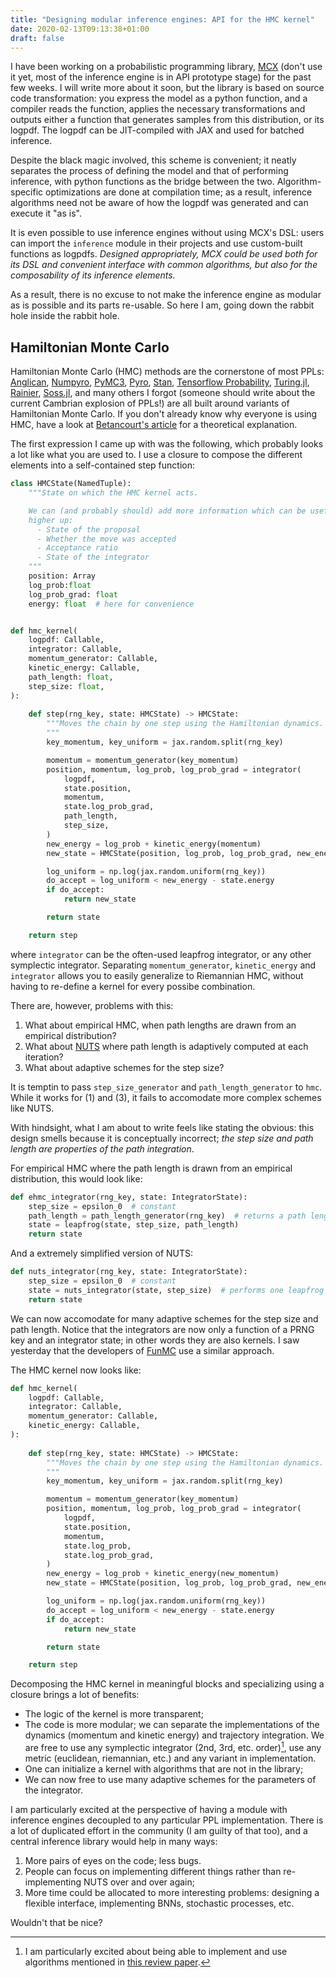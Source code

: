 ```yaml
---
title: "Designing modular inference engines: API for the HMC kernel"
date: 2020-02-13T09:13:38+01:00
draft: false
---
```


I have been working on a probabilistic programming library,
[MCX](https://github.com/rlouf/mcx) (don't use it yet, most of the inference
engine is in API prototype stage) for the past few weeks. I will write more
about it soon, but the library is based on source code transformation: you
express the model as a python function, and a compiler reads the function,
applies the necessary transformations and outputs either a function that
generates samples from this distribution, or its logpdf. The logpdf can be
JIT-compiled with JAX and used for batched inference.

Despite the black magic involved, this scheme is convenient; it neatly separates
the process of defining the model and that of performing inference, with python
functions as the bridge between the two. Algorithm-specific optimizations are
done at compilation time; as a result, inference algorithms need not be aware of
how the logpdf was generated and can execute it "as is".

It is even possible to use inference engines without using MCX's DSL: users can
import the `inference` module in their projects and use custom-built functions
as logpdfs. *Designed appropriately, MCX could be used both for its DSL and
convenient interface with common algorithms, but also for the composability of
its inference elements.*

As a result, there is no excuse to not make the inference engine as modular as
is possible and its parts re-usable. So here I am, going down the rabbit hole
inside the rabbit hole.


## Hamiltonian Monte Carlo

Hamiltonian Monte Carlo (HMC) methods are the cornerstone of most PPLs:
[Anglican](https://probprog.github.io/anglican/),
[Numpyro](http://pyro.ai/numpyro/), [PyMC3](https://docs.pymc.io/),
[Pyro](https://pyro.ai/), [Stan](https://mc-stan.org/), [Tensorflow
Probability](https://www.tensorflow.org/probability),
[Turing.jl](https://turing.ml/dev/), [Rainier](https://rainier.fit/),
[Soss.jl](https://github.com/cscherrer/Soss.jl), and many others I forgot
(someone should write about the current Cambrian explosion of PPLs!) are all
built around variants of Hamiltonian Monte Carlo. If you don't already know why
everyone is using HMC, have a look at [Betancourt's article](https://arxiv.org/abs/1410.5110) for a theoretical explanation. 

The first expression I came up with was the following, which probably looks a
lot like what you are used to. I use a closure to compose the different elements
into a self-contained step function:

```python
class HMCState(NamedTuple):
    """State on which the HMC kernel acts.

    We can (and probably should) add more information which can be useful
    higher up:
      - State of the proposal
      - Whether the move was accepted
      - Acceptance ratio
      - State of the integrator
    """
    position: Array
    log_prob:float
    log_prob_grad: float
    energy: float  # here for convenience


def hmc_kernel(
    logpdf: Callable,
    integrator: Callable,
    momentum_generator: Callable,
    kinetic_energy: Callable,
    path_length: float,
    step_size: float,
):
    
    def step(rng_key, state: HMCState) -> HMCState:
        """Moves the chain by one step using the Hamiltonian dynamics.
        """
        key_momentum, key_uniform = jax.random.split(rng_key)

        momentum = momentum_generator(key_momentum)
        position, momentum, log_prob, log_prob_grad = integrator(
            logpdf,
            state.position,
            momentum,
            state.log_prob_grad,
            path_length,
            step_size,
        )
        new_energy = log_prob + kinetic_energy(momentum)
        new_state = HMCState(position, log_prob, log_prob_grad, new_energy)

        log_uniform = np.log(jax.random.uniform(rng_key))
        do_accept = log_uniform < new_energy - state.energy
        if do_accept:
            return new_state

        return state

    return step
```

where `integrator` can be the often-used leapfrog integrator, or any other
symplectic integrator. Separating `momentum_generator`, `kinetic_energy` and
`integrator` allows you to easily generalize to Riemannian HMC, without having
to re-define a kernel for every possibe combination.

There are, however, problems with this:

1. What about empirical HMC, when path lengths are drawn from an empirical
   distribution?
2. What about [NUTS](https://arxiv.org/abs/1111.4246) where path length is adaptively computed at each iteration?
3. What about adaptive schemes for the step size?

It is temptin to pass `step_size_generator` and `path_length_generator` to
`hmc`. While it works for (1) and (3), it fails to accomodate more complex
schemes like NUTS.

With hindsight, what I am about to write feels like stating the obvious: this
design smells because it is conceptually incorrect; *the step size and path
length are properties of the path integration*. 

For empirical HMC where the path length is drawn from an empirical distribution,
this would look like:

```python
def ehmc_integrator(rng_key, state: IntegratorState):
    step_size = epsilon_0  # constant
    path_length = path_length_generator(rng_key)  # returns a path length
    state = leapfrog(state, step_size, path_length)
    return state
```

And a extremely simplified version of NUTS:

```python
def nuts_integrator(rng_key, state: IntegratorState):
    step_size = epsilon_0  # constant
    state = nuts_integrator(state, step_size)  # performs one leapfrog step
    return state
```

We can now accomodate for many adaptive schemes for the step size and path
length. Notice that the integrators are now only a function of a PRNG key and an
integrator state; in other words they are also kernels. I saw yesterday that
the developers of [FunMC](https://arxiv.org/abs/2001.05035) use a similar approach.

The HMC kernel now looks like:

```python
def hmc_kernel(
    logpdf: Callable,
    integrator: Callable,
    momentum_generator: Callable,
    kinetic_energy: Callable,
):
    
    def step(rng_key, state: HMCState) -> HMCState:
        """Moves the chain by one step using the Hamiltonian dynamics.
        """
        key_momentum, key_uniform = jax.random.split(rng_key)

        momentum = momentum_generator(key_momentum)
        position, momentum, log_prob, log_prob_grad = integrator(
            logpdf,
            state.position,
            momentum,
            state.log_prob,
            state.log_prob_grad,
        )
        new_energy = log_prob + kinetic_energy(new_momentum)
        new_state = HMCState(position, log_prob, log_prob_grad, new_energy)

        log_uniform = np.log(jax.random.uniform(rng_key))
        do_accept = log_uniform < new_energy - state.energy
        if do_accept:
            return new_state

        return state

    return step
```

Decomposing the HMC kernel in meaningful blocks and specializing using a closure
brings a lot of benefits:

- The logic of the kernel is more transparent;
- The code is more modular; we can separate the implementations of the dynamics
  (momentum and kinetic energy) and trajectory integration. We are free to use
  any symplectic integrator (2nd, 3rd, etc. order)[^symplectic], use any metric (euclidean,
  riemannian, etc.) and any variant in implementation. 
- One can initialize a kernel with algorithms that are not in the library;
- We can now free to use many adaptive schemes for the parameters of the
  integrator.

I am particularly excited at the perspective of having a module with inference
engines decoupled to any particular PPL implementation. There is a lot of
duplicated effort in the community (I am guilty of that too), and a central
inference library would help in many ways:

1. More pairs of eyes on the code; less bugs.
2. People can focus on implementing different things rather than re-implementing
   NUTS over and over again;
3. More time could be allocated to more interesting problems: designing a flexible
   interface, implementing BNNs, stochastic processes, etc.

Wouldn't that be nice?

[^symplectic]: I am particularly excited about being able to implement and use
  algorithms mentioned in [this review paper](https://arxiv.org/abs/1711.05337).

